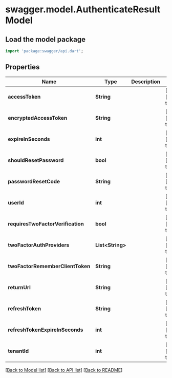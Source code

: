 # swagger.model.AuthenticateResultModel

## Load the model package
```dart
import 'package:swagger/api.dart';
```

## Properties
Name | Type | Description | Notes
------------ | ------------- | ------------- | -------------
**accessToken** | **String** |  | [optional] [default to null]
**encryptedAccessToken** | **String** |  | [optional] [default to null]
**expireInSeconds** | **int** |  | [optional] [default to null]
**shouldResetPassword** | **bool** |  | [optional] [default to null]
**passwordResetCode** | **String** |  | [optional] [default to null]
**userId** | **int** |  | [optional] [default to null]
**requiresTwoFactorVerification** | **bool** |  | [optional] [default to null]
**twoFactorAuthProviders** | **List&lt;String&gt;** |  | [optional] [default to []]
**twoFactorRememberClientToken** | **String** |  | [optional] [default to null]
**returnUrl** | **String** |  | [optional] [default to null]
**refreshToken** | **String** |  | [optional] [default to null]
**refreshTokenExpireInSeconds** | **int** |  | [optional] [default to null]
**tenantId** | **int** |  | [optional] [default to null]

[[Back to Model list]](../README.md#documentation-for-models) [[Back to API list]](../README.md#documentation-for-api-endpoints) [[Back to README]](../README.md)


